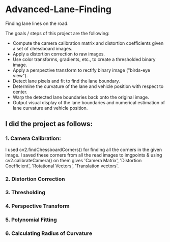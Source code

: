 # Advanced-Lane-Finding
Finding lane lines on the road.

The goals / steps of this project are the following:

* Compute the camera calibration matrix and distortion coefficients given a set of chessboard images.
* Apply a distortion correction to raw images.
* Use color transforms, gradients, etc., to create a thresholded binary image.
* Apply a perspective transform to rectify binary image ("birds-eye view").
* Detect lane pixels and fit to find the lane boundary.
* Determine the curvature of the lane and vehicle position with respect to center.
* Warp the detected lane boundaries back onto the original image.
* Output visual display of the lane boundaries and numerical estimation of lane curvature and vehicle position.

## I did the project as follows:

### 1. Camera Calibration:

I used cv2.findChessboardCorners() for finding all the corners in the given image. I saved these corners from all the read images to imgpoints & using cv2.calibrateCamera() on them gives 'Camera Matrix', 'Distortion Coefficient', 'Rotational Vectors', 'Translation vectors'.

### 2. Distortion Correction

### 3. Thresholding

### 4. Perspective Transform

### 5. Polynomial Fitting

### 6. Calculating Radius of Curvature
